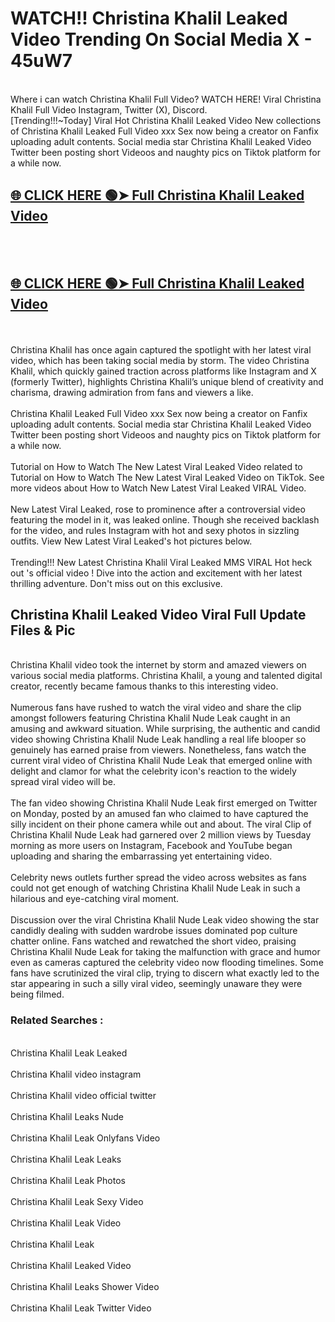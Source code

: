 # WATCH!! Christina Khalil Leaked Video Trending On Social Media X - 45uW7
<br>
Where i can watch Christina Khalil Full Video? WATCH HERE! Viral Christina Khalil Full Video Instagram, Twitter (X), Discord.
<br>
[Trending!!!~Today] Viral Hot Christina Khalil Leaked Video New collections of Christina Khalil Leaked Full Video xxx Sex now being a creator on Fanfix uploading adult contents. Social media star Christina Khalil Leaked Video Twitter been posting short Videoos and naughty pics on Tiktok platform for a while now.
<br>
<h2><a href="https://onlyfansleakedmodels.blogspot.com/2024/09/christina-khalil-bodysuit-bg-porn-video.html">🌐 CLICK HERE 🟢➤ Full Christina Khalil Leaked Video</a></h2><br>
<br>
<h2><a href="https://onlyfansleakedmodels.blogspot.com/2024/09/christina-khalil-bodysuit-bg-porn-video.html">🌐 CLICK HERE 🟢➤ Full Christina Khalil Leaked Video</a></h2><br>
<br>
Christina Khalil has once again captured the spotlight with her latest viral video, which has been taking social media by storm. The video Christina Khalil, which quickly gained traction across platforms like Instagram and X (formerly Twitter), highlights Christina Khalil’s unique blend of creativity and charisma, drawing admiration from fans and viewers a like.
<br><br>
Christina Khalil Leaked Full Video xxx Sex now being a creator on Fanfix uploading adult contents. Social media star Christina Khalil Leaked Video Twitter been posting short Videoos and naughty pics on Tiktok platform for a while now.
<br><br>
Tutorial on How to Watch The New Latest Viral Leaked Video related to Tutorial on How to Watch The New Latest Viral Leaked Video on TikTok. See more videos about How to Watch New Latest Viral Leaked VIRAL Video.
<br><br>
New Latest Viral Leaked, rose to prominence after a controversial video featuring the model in it, was leaked online. Though she received backlash for the video, and rules Instagram with hot and sexy photos in sizzling outfits. View New Latest Viral Leaked's hot pictures below.
<br><br>
Trending!!! New Latest Christina Khalil Viral Leaked MMS VIRAL Hot heck out 's official video ! Dive into the action and excitement with her latest thrilling adventure. Don't miss out on this exclusive.
<br>
<h2>Christina Khalil Leaked Video Viral Full Update Files & Pic</h2>
<br>
Christina Khalil video took the internet by storm and amazed viewers on various social media platforms. Christina Khalil, a young and talented digital creator, recently became famous thanks to this interesting video.
<br><br>
Numerous fans have rushed to watch the viral video and share the clip amongst followers featuring Christina Khalil Nude Leak caught in an amusing and awkward situation. While surprising, the authentic and candid video showing Christina Khalil Nude Leak handling a real life blooper so genuinely has earned praise from viewers. Nonetheless, fans watch the current viral video of Christina Khalil Nude Leak that emerged online with delight and clamor for what the celebrity icon's reaction to the widely spread viral video will be.
<br><br>
The fan video showing Christina Khalil Nude Leak first emerged on Twitter on Monday, posted by an amused fan who claimed to have captured the silly incident on their phone camera while out and about. The viral Clip of Christina Khalil Nude Leak had garnered over 2 million views by Tuesday morning as more users on Instagram, Facebook and YouTube began uploading and sharing the embarrassing yet entertaining video.
<br><br>
Celebrity news outlets further spread the video across websites as fans could not get enough of watching Christina Khalil Nude Leak in such a hilarious and eye-catching viral moment.
<br><br>
Discussion over the viral Christina Khalil Nude Leak video showing the star candidly dealing with sudden wardrobe issues dominated pop culture chatter online. Fans watched and rewatched the short video, praising Christina Khalil Nude Leak for taking the malfunction with grace and humor even as cameras captured the celebrity video now flooding timelines. Some fans have scrutinized the viral clip, trying to discern what exactly led to the star appearing in such a silly viral video, seemingly unaware they were being filmed.
<br>
<h3>Related Searches :</h3>
<br>
Christina Khalil Leak Leaked
<br><br>
Christina Khalil video instagram
<br><br>
Christina Khalil video official twitter
<br><br>
Christina Khalil Leaks Nude
<br><br>
Christina Khalil Leak Onlyfans Video
<br><br>
Christina Khalil Leak Leaks
<br><br>
Christina Khalil Leak Photos
<br><br>
Christina Khalil Leak Sexy Video
<br><br>
Christina Khalil Leak Video
<br><br>
Christina Khalil Leak
<br><br>
Christina Khalil Leaked Video
<br><br>
Christina Khalil Leaks Shower Video
<br><br>
Christina Khalil Leak Twitter Video
